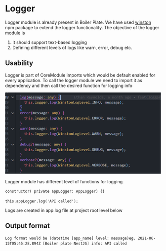 # Logger

Logger module is already present in Boiler Plate. We have used  [winston](https://www.npmjs.com/package/winston) npm package to extend the logger functionality. The objective of the logger module is 

1. It should support text-based logging 
2. Defining different levels of logs like warn, error, debug etc. 

## Usability 
Logger is part of CoreModule imports which would be default enabled for every application. To call the logger module we need to import it as dependency and then call the desired function for logging info 


!['database config'](../images/logger-function.png)

Logger module has different level of functions for logging

```
constructor( private appLogger: AppLogger) {} 

this.appLogger.log('API called');
```

Logs are created in app.log file at project root level below
## Output format
```Log format would be (datetime [app_name] level: message)eg. 2021-06-15T05:45:28.894Z [Boiler plate NestJS] info: API called ```

